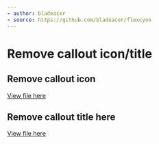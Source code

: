 ```yaml
---
- author: bladeacer
- source: https://github.com/bladeacer/flexcyon
---
```


# Remove callout icon/title
## Remove callout icon
[View file here](./rm-icon.css)

## Remove callout title here
[View file here](./rm-title.css)
